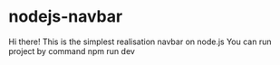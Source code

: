 # nodejs-navbar

Hi there!
This is the simplest realisation navbar on node.js
You can run project by command <bold>npm run dev<bold>
